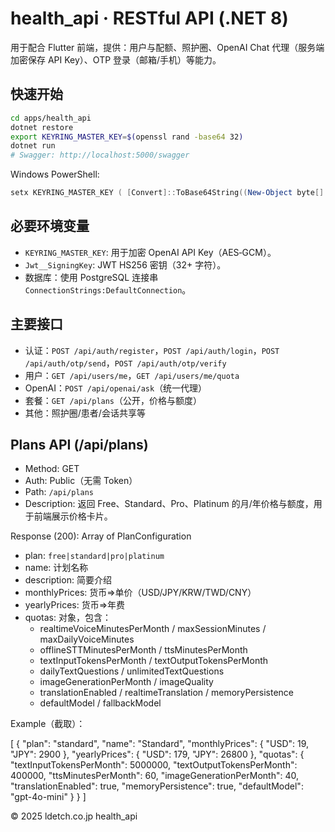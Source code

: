 # health_api · RESTful API (.NET 8)

用于配合 Flutter 前端，提供：用户与配额、照护圈、OpenAI Chat 代理（服务端加密保存 API Key）、OTP 登录（邮箱/手机）等能力。

## 快速开始

```bash
cd apps/health_api
dotnet restore
export KEYRING_MASTER_KEY=$(openssl rand -base64 32)
dotnet run
# Swagger: http://localhost:5000/swagger
```

Windows PowerShell:

```powershell
setx KEYRING_MASTER_KEY ( [Convert]::ToBase64String((New-Object byte[] 32 | % {[void](New-Object System.Security.Cryptography.RNGCryptoServiceProvider).GetBytes($_)})) )
```

## 必要环境变量

- `KEYRING_MASTER_KEY`: 用于加密 OpenAI API Key（AES‑GCM）。
- `Jwt__SigningKey`: JWT HS256 密钥（32+ 字符）。
- 数据库：使用 PostgreSQL 连接串 `ConnectionStrings:DefaultConnection`。

## 主要接口

- 认证：`POST /api/auth/register`，`POST /api/auth/login`，`POST /api/auth/otp/send`，`POST /api/auth/otp/verify`
- 用户：`GET /api/users/me`，`GET /api/users/me/quota`
- OpenAI：`POST /api/openai/ask`（统一代理）
- 套餐：`GET /api/plans`（公开，价格与额度）
- 其他：照护圈/患者/会话共享等

## Plans API (/api/plans)

- Method: GET
- Auth: Public（无需 Token）
- Path: `/api/plans`
- Description: 返回 Free、Standard、Pro、Platinum 的月/年价格与额度，用于前端展示价格卡片。

Response (200): Array of PlanConfiguration
- plan: `free|standard|pro|platinum`
- name: 计划名称
- description: 简要介绍
- monthlyPrices: 货币=>单价（USD/JPY/KRW/TWD/CNY）
- yearlyPrices: 货币=>年费
- quotas: 对象，包含：
  - realtimeVoiceMinutesPerMonth / maxSessionMinutes / maxDailyVoiceMinutes
  - offlineSTTMinutesPerMonth / ttsMinutesPerMonth
  - textInputTokensPerMonth / textOutputTokensPerMonth
  - dailyTextQuestions / unlimitedTextQuestions
  - imageGenerationPerMonth / imageQuality
  - translationEnabled / realtimeTranslation / memoryPersistence
  - defaultModel / fallbackModel

Example（截取）：

[
  {
    "plan": "standard",
    "name": "Standard",
    "monthlyPrices": { "USD": 19, "JPY": 2900 },
    "yearlyPrices":  { "USD": 179, "JPY": 26800 },
    "quotas": {
      "textInputTokensPerMonth": 5000000,
      "textOutputTokensPerMonth": 400000,
      "ttsMinutesPerMonth": 60,
      "imageGenerationPerMonth": 40,
      "translationEnabled": true,
      "memoryPersistence": true,
      "defaultModel": "gpt-4o-mini"
    }
  }
]

© 2025 ldetch.co.jp  health_api

